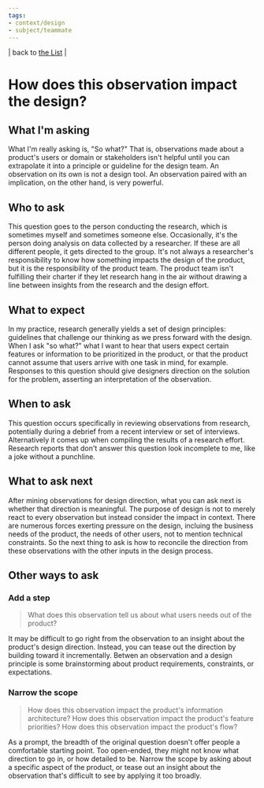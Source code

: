 ```yaml
---
tags: 
- context/design
- subject/teammate
---
```


| back to [the List](index.md) |

# How does this observation impact the design?
## What I'm asking
What I'm really asking is, "So what?" That is, observations made about a product's users or domain or stakeholders isn't helpful until you can extrapolate it into a principle or guideline for the design team. An observation on its own is not a design tool. An observation paired with an implication, on the other hand, is very powerful.

## Who to ask
This question goes to the person conducting the research, which is sometimes myself and sometimes someone else. Occasionally, it's the person doing analysis on data collected by a researcher. If these are all different people, it gets directed to the group. It's not always a researcher's responsibility to know how something impacts the design of the product, but it is the responsibility of the product team. The product team isn't fulfilling their charter if they let research hang in the air without drawing a line between insights from the research and the design effort.

## What to expect
In my practice, research generally yields a set of design principles: guidelines that challenge our thinking as we press forward with the design. When I ask "so what?" what I want to hear that users expect certain features or information to be prioritized in the product, or that the product cannot assume that users arrive with one task in mind, for example. Responses to this question should give designers direction on the solution for the problem, asserting an interpretation of the observation.

## When to ask
This question occurs specifically in reviewing observations from research, potentially during a debrief from a recent interview or set of interviews. Alternatively it comes up when compiling the results of a research effort. Research reports that don't answer this question look incomplete to me, like a joke without a punchline.

## What to ask next
After mining observations for design direction, what you can ask next is whether that direction is meaningful. The purpose of design is not to merely react to every observation but instead consider the impact in context. There are numerous forces exerting pressure on the design, incluing the business needs of the product, the needs of other users, not to mention technical constraints. So the next thing to ask is how to reconcile the direction from these observations with the other inputs in the design process.

## Other ways to ask

### Add a step

> What does this observation tell us about what users needs out of the product?

It may be difficult to go right from the observation to an insight about the product's design direction. Instead, you can tease out the direction by building toward it incrementally. Betwen an observation and a design principle is some brainstorming about product requirements, constraints, or expectations.

### Narrow the scope

> How does this observation impact the product's information architecture?
> How does this observation impact the product's feature priorities?
> How does this observation impact the product's flow?

As a prompt, the breadth of the original question doesn't offer people a comfortable starting point. Too open-ended, they might not know what direction to go in, or how detailed to be. Narrow the scope by asking about a specific aspect of the product, or tease out an insight about the observation that's difficult to see by applying it too broadly. 